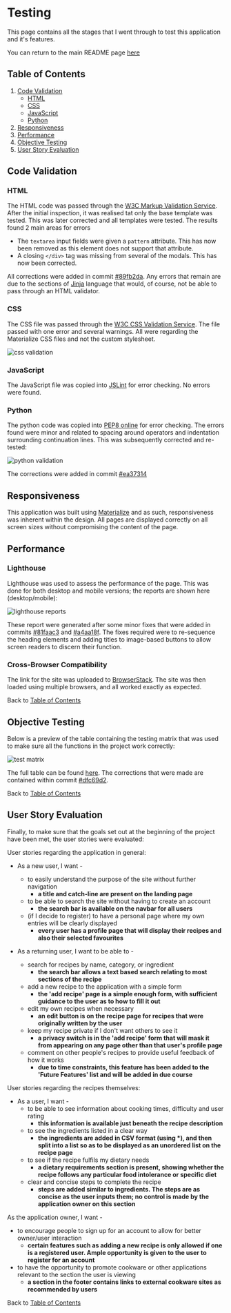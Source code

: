 # Testing

This page contains all the stages that I went through to test this application and it's features.

You can return to the main README page [here](README.md)
## Table of Contents
1. [Code Validation](#code-validation)
    - [HTML](#html)
    - [CSS](#css)
    - [JavaScript](#javascript)
    - [Python](#python)
2. [Responsiveness](#responsiveness)
3. [Performance](#performance)
4. [Objective Testing](#objective-testing)
5. [User Story Evaluation](#user-story-evaluation)

## Code Validation

### HTML
The HTML code was passed through the [W3C Markup Validation Service](https://validator.w3.org/). After the initial inspection, it was realised tat only the base template was tested. This was later corrected and all templates were tested. The results found 2 main areas for errors
  - The `textarea` input fields were given a `pattern` attribute. This has now been removed as this element does not support that attribute.
  - A closing `</div>` tag was missing from several of the modals. This has now been corrected.

All corrections were added in commit [#89fb2da](https://github.com/tealhorizon87/ms3_cookbook/commit/89fb2da773b669901c5b930ad0ade78ffb9483cb). Any errors that remain are due to the sections of [Jinja](https://jinja.palletsprojects.com/en/3.0.x/) language that would, of course, not be able to pass through an HTML validator.

### CSS
The CSS file was passed through the [W3C CSS Validation Service](https://jigsaw.w3.org/css-validator/). The file passed with one error and several warnings. All were regarding the Materialize CSS files and not the custom stylesheet.

![css validation](static/img/css-valid.png)

### JavaScript
The JavaScript file was copied into [JSLint](https://www.jslint.com/) for error checking. No errors were found.

### Python
The python code was copied into [PEP8 online](http://pep8online.com/) for error checking. The errors found were minor and related to spacing around operators and indentation surrounding continuation lines. This was subsequently corrected and re-tested:

![python validation](static/img/python-valid.png)

The corrections were added in commit [#ea37314](https://github.com/tealhorizon87/ms3_cookbook/commit/ea37314e57a854f56f364f1e0055180723cc2ab8)

## Responsiveness

This application was built using [Materialize](https://materializecss.com/) and as such, responsiveness was inherent within the design. All pages are displayed correctly on all screen sizes without compromising the content of the page.

## Performance

### Lighthouse
Lighthouse was used to assess the performance of the page. This was done for both desktop and mobile versions; the reports are shown here (desktop/mobile):

![lighthouse reports](static/img/lighthouse-combined.png)

These report were generated after some minor fixes that were added in commits [#81faac3](https://github.com/tealhorizon87/ms3_cookbook/commit/81faac3e04d26d7567ce009f9446c98523ea259d) and [#a4aa18f](https://github.com/tealhorizon87/ms3_cookbook/commit/a4aa18fd3efe18446909b200687076f5f16de37d). The fixes required were to re-sequence the heading elements and adding titles to image-based buttons to allow screen readers to discern their function.

### Cross-Browser Compatibility
The link for the site was uploaded to [BrowserStack](https://www.browserstack.com/). The site was then loaded using multiple browsers, and all worked exactly as expected.

Back to [Table of Contents](#table-of-contents)

## Objective Testing

Below is a preview of the table containing the testing matrix that was used to make sure all the functions in the project work correctly:

![test matrix](static/img/test-matrix.png)

The full table can be found [here](static/docs/test-matrix.pdf). The corrections that were made are contained within commit [#dfc69d2](https://github.com/tealhorizon87/ms3_cookbook/commit/dfc69d2e94e0db620ffdb2f38c6378cb03c55fc9).

Back to [Table of Contents](#table-of-contents)

## User Story Evaluation

Finally, to make sure that the goals set out at the beginning of the project have been met, the user stories were evaluated:

User stories regarding the application in general:
  - As a new user, I want -
    - to easily understand the purpose of the site without further navigation
      - __a title and catch-line are present on the landing page__
    - to be able to search the site without having to create an account
      - __the search bar is available on the navbar for all users__
    - (if I decide to register) to have a personal page where my own entries will be clearly displayed
      - __every user has a profile page that will display their recipes and also their selected favourites__

  - As a returning user, I want to be able to -
    - search for recipes by name, category, or ingredient
      - __the search bar allows a text based search relating to most sections of the recipe__
    - add a new recipe to the application with a simple form
      - __the 'add recipe' page is a simple enough form, with sufficient guidance to the user as to how to fill it out__
    - edit my own recipes when necessary
      - __an edit button is on the recipe page for recipes that were originally written by the user__
    - keep my recipe private if I don't want others to see it
      - __a privacy switch is in the 'add recipe' form that will mask it from appearing on any page other than that user's profile page__
    - comment on other people's recipes to provide useful feedback of how it works
      - __due to time constraints, this feature has been added to the 'Future Features' list and will be added in due course__

User stories regarding the recipes themselves:
  - As a user, I want -
    - to be able to see information about cooking times, difficulty and user rating
      - __this information is available just beneath the recipe description__
    - to see the ingredients listed in a clear way
      - __the ingredients are added in CSV format (using *), and then split into a list so as to be displayed as an unordered list on the recipe page__
    - to see if the recipe fulfils my dietary needs
      - __a dietary requirements section is present, showing whether the recipe follows any particular food intolerance or specific diet__
    - clear and concise steps to complete the recipe
      - __steps are added similar to ingredients. The steps are as concise as the user inputs them; no control is made by the application owner on this section__

As the application owner, I want -
  - to encourage people to sign up for an account to allow for better owner/user interaction
    - __certain features such as adding a new recipe is only allowed if one is a registered user. Ample opportunity is given to the user to register for an account__
  - to have the opportunity to promote cookware or other applications relevant to the section the user is viewing
    - __a section in the footer contains links to external cookware sites as recommended by users__

Back to [Table of Contents](#table-of-contents)
